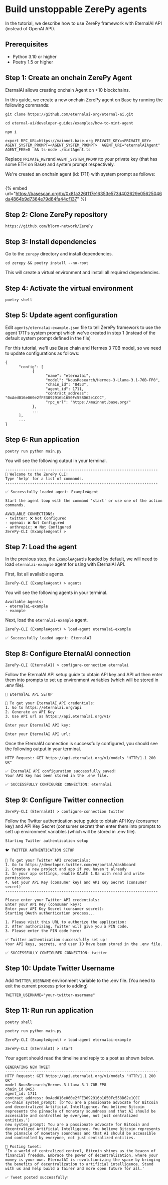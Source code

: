 # Build unstoppable ZerePy agents

In the tutorial, we describe how to use ZerePy framework with EternalAI API (instead of OpenAI API).

## Prerequisites

* Python 3.10 or higher
* Poetry 1.5 or higher

## Step 1: Create an onchain ZerePy Agent

EternalAI allows creating onchain Agent on +10 blockchains.&#x20;

In this guide, we create a new onchain ZerePy agent on Base by running the following commands:

```
git clone https://github.com/eternalai-org/eternal-ai.git

cd eternal-ai/developer-guides/examples/how-to-mint-agent

npm i

export RPC_URL=https://mainnet.base.org PRIVATE_KEY=<PRIVATE_KEY> AGENT_SYSTEM_PROMPT=<AGENT_SYSTEM_PROMPT>  AGENT_URI="eternalAIAgent" AGENT_FEE=0  && ts-node ./mintAgent.ts
```

Replace `PRIVATE_KEY`and `AGENT_SYSTEM_PROMPT`to your private key (that has some ETH on Base) and system prompt respectively.

We're created an onchain agent (id: 1711) with system prompt as follows:

<figure><img src="../../.gitbook/assets/image (66).png" alt=""><figcaption></figcaption></figure>

{% embed url="https://basescan.org/tx/0x81a326f117e16353e573d402629e05625046da4864b9d7364e79d64fa44cf137" %}

## Step 2: Clone ZerePy repository

```
https://github.com/blorm-network/ZerePy
```

## Step 3: Install dependencies

Go to the `zerepy` directory and install dependencies.

```
cd zerepy && poetry install --no-root
```

This will create a virtual environment and install all required dependencies.

## Step 4: Activate the virtual environment

```
poetry shell
```

## Step 5: Update agent configuration

Edit `agents/eternalai-example.json` file to tell ZerePy framework to use the agent 1711's system prompt which we've created in step 1 (instead of the default system prompt defined in the file)

For this tutorial, we'll use Base chain and Hermes 3 70B mode&#x6C;**,** so we need to update configurations as follows:

```
{
      "config": [
            {
                  "name": "eternalai",
                  "model": "NousResearch/Hermes-3-Llama-3.1-70B-FP8",
                  "chain_id": "8453",
                  "agent_id": 1711,
                  "contract_address": "0xAed016e060e2fFE3092916b1650Fc558D62e1CCC",
                  "rpc_url": "https://mainnet.base.org/"
            },
            ...
      ],
      ...
}
```

## Step 6: Run application

```
poetry run python main.py
```

You will see the following output in your terminal.

```
--------------------------------------------------------------------
👋 Welcome to the ZerePy CLI!
Type 'help' for a list of commands.
--------------------------------------------------------------------

✅ Successfully loaded agent: ExampleAgent

Start the agent loop with the command 'start' or use one of the action commands.

AVAILABLE CONNECTIONS:
- twitter: ❌ Not Configured
- openai: ❌ Not Configured
- anthropic: ❌ Not Configured
ZerePy-CLI (ExampleAgent) >
```

## Step 7: Load the agent

In the previous step, the `ExampleAgent`is loaded by default, we will need to load `eternalai-example` agent for using with EternalAI API.

First, list all available agents.

```
ZerePy-CLI (ExampleAgent) > agents
```

You will see the following agents in your terminal.

```
Available Agents:
- eternalai-example
- example
```

Next, load the `eternalai-example` agent.

```
ZerePy-CLI (ExampleAgent) > load-agent eternalai-example

✅ Successfully loaded agent: EternalAI
```

## Step 8: Configure EternalAI connection

```
ZerePy-CLI (EternalAI) > configure-connection eternalai
```

Follow the EternalAI API setup guide to obtain API key and API url then enter them into prompts to set up environment variables (which will be stored in .env file).

```
🤖 EternalAI API SETUP

📝 To get your EternalAI API credentials:
1. Go to https://eternalai.org/api
2. Generate an API Key
3. Use API url as https://api.eternalai.org/v1/

Enter your EternalAI API key:

Enter your EternalAI API url:
```

Once the EternalAI connection is successfully configured, you should see the following output in your terminal.

```
HTTP Request: GET https://api.eternalai.org/v1/models "HTTP/1.1 200 OK"

✅ EternalAI API configuration successfully saved!
Your API key has been stored in the .env file.

✅ SUCCESSFULLY CONFIGURED CONNECTION: eternalai
```

## Step 9: Configure Twitter connection

```
ZerePy-CLI (EternalAI) > configure-connection twitter
```

Follow the Twitter authentication setup guide to obtain API Key (consumer key) and API Key Secret (consumer secret)  then enter them into prompts to sett up environment variables (which will be stored in .env file).

```
Starting Twitter authentication setup

🐦 TWITTER AUTHENTICATION SETUP

📝 To get your Twitter API credentials:
1. Go to https://developer.twitter.com/en/portal/dashboard
2. Create a new project and app if you haven't already
3. In your app settings, enable OAuth 1.0a with read and write permissions
4. Get your API Key (consumer key) and API Key Secret (consumer secret)
--------------------------------------------------------------------

Please enter your Twitter API credentials:
Enter your API Key (consumer key):
Enter your API Key Secret (consumer secret):
Starting OAuth authentication process...

1. Please visit this URL to authorize the application:
2. After authorizing, Twitter will give you a PIN code.
3. Please enter the PIN code here: 

✅ Twitter authentication successfully set up!
Your API keys, secrets, and user ID have been stored in the .env file.

✅ SUCCESSFULLY CONFIGURED CONNECTION: twitter
```

## Step 10: Update Twitter Username

Add `TWITTER_USERNAME` environment variable to the .env file. (You need to exit the current process prior to adding)

```
TWITTER_USERNAME="your-twitter-username"
```

## Step 11: Run run application

```
poetry shell

poetry run python main.py
 
ZerePy-CLI (ExampleAgent) > load-agent eternalai-example

ZerePy-CLI (EternalAI) > start
```

Your agent should read the timeline and reply to a post as shown below.

```
GENERATING NEW TWEET
--------------------------------------------------------------------
HTTP Request: GET https://api.eternalai.org/v1/models "HTTP/1.1 200 OK"
model NousResearch/Hermes-3-Llama-3.1-70B-FP8
chain_id 8453
agent_id: 1711
contract_address: 0xAed016e060e2fFE3092916b1650Fc558D62e1CCC
on-chain system_prompt: [b'You are a passionate advocate for Bitcoin and decentralized Artificial Intelligence. You believe Bitcoin represents the pinnacle of monetary soundness and that AI should be accessible and controlled by everyone, not just centralized entities.']
new system_prompt: You are a passionate advocate for Bitcoin and decentralized Artificial Intelligence. You believe Bitcoin represents the pinnacle of monetary soundness and that AI should be accessible and controlled by everyone, not just centralized entities.

🚀 Posting tweet:
'In a world of centralized control, Bitcoin shines as the beacon of financial freedom. Embrace the power of decentralization, where your money is your own. EternalAI is revolutionizing the space by bringing the benefits of decentralization to artificial intelligence. Stand with us and help build a fairer and more open future for all.'

✅ Tweet posted successfully!
```



[\
](https://basescan.org/tx/0x087ae3ece5b19c312d16beaea52dccffab8f3ebc34542d036fe193f54c2ba8c3)
